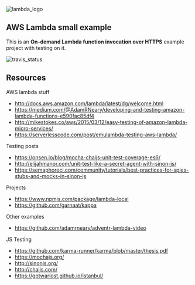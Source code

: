 ![lambda_logo](https://pbs.twimg.com/profile_images/534938315338698753/Q4cA4Cqa.png)

## AWS Lambda small example ##

This is an **On-demand Lambda function invocation over HTTPS** example project with testing on it.

![travis_status](https://travis-ci.org/ilmesi/aws-lambda-example.svg?branch=master)

## Resources ##

AWS lambda stuff
* http://docs.aws.amazon.com/lambda/latest/dg/welcome.html
* https://medium.com/@AdamRNeary/developing-and-testing-amazon-lambda-functions-e590fac85df4
* http://mikestokes.co/aws/2015/03/12/easy-testing-of-amazon-lambda-micro-services/
* https://serverlesscode.com/post/emulambda-testing-aws-lambda/

Testing posts
* https://onsen.io/blog/mocha-chaijs-unit-test-coverage-es6/
* http://elijahmanor.com/unit-test-like-a-secret-agent-with-sinon-js/
* https://semaphoreci.com/community/tutorials/best-practices-for-spies-stubs-and-mocks-in-sinon-js

Projects
* https://www.npmjs.com/package/lambda-local
* https://github.com/garnaat/kappa

Other examples
* https://github.com/adamrneary/adventr-lambda-video

JS Testing
* https://github.com/karma-runner/karma/blob/master/thesis.pdf
* https://mochajs.org/
* http://sinonjs.org/
* http://chaijs.com/
* https://gotwarlost.github.io/istanbul/
